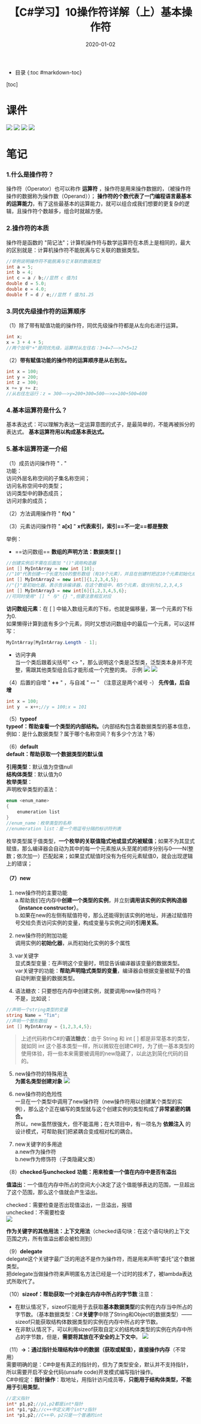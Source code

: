 ﻿---
layout: post
title: 【C#学习】10操作符详解（上）基本操作符
category: Csharp
date: 2020-01-02
---
* 目录
{:toc #markdown-toc}

[toc]
# 课件
![](https://raw.githubusercontent.com/QinyuGuo-Pot/blog-img/main/20240402173959.png)
![](https://raw.githubusercontent.com/QinyuGuo-Pot/blog-img/main/20240402174012.png)
![](https://raw.githubusercontent.com/QinyuGuo-Pot/blog-img/main/20240402174023.png)
![](https://raw.githubusercontent.com/QinyuGuo-Pot/blog-img/main/20240402174033.png)

# 笔记
### 1.什么是操作符？
操作符（Operator）也可以称作 **运算符** ，操作符是用来操作数据的，（被操作符操作的数据称为操作数（Operand））；
**操作符的个数代表了一门编程语言最基本的运算能力**，有了这些最基本的运算能力，就可以组合成我们想要的更复杂的逻辑，且操作符个数越多，组合时就越方便。

### 2.操作符的本质
操作符是函数的 "简记法"；计算机操作符与数学运算符在本质上是相同的，最大的区别就是：计算机操作符不能脱离与它关联的数据类型。

```csharp
//举例说明操作符不能脱离与它关联的数据类型
int a = 5;
int b = 4;
int c = a / b;//显然 c 值为1
double d = 5.0;
double e = 4.0;
double f = d / e;//显然 f 值为1.25
```

### 3.同优先级操作符的运算顺序
（1）除了带有赋值功能的操作符，同优先级操作符都是从左向右进行运算。

```csharp
int x;
x = 3 + 4 + 5;
//两个加号"+"是同优先级，运算时从左往右：3+4=7——>7+5=12
```
（2）**带有赋值功能的操作符的运算顺序是从右到左。**

```csharp
int x = 100;
int y = 200;
int z = 300;
x += y += z;
//从右往左运行：z = 300——>y=200+300=500——>x=100+500=600

```

### 4.基本运算符是什么？
基本表达式：可以理解为表达一定运算意图的式子，是最简单的，不能再被拆分的表达式。
**基本运算符用以构成基本表达式。**

### 5.基本运算符逐一介绍
（1）成员访问操作符 " **.** "\
功能：\
访问外层名称空间的子集名称空间；\
访问名称空间中的类型；\
访问类型中的静态成员；\
访问对象的成员；

（2）方法调用操作符 " **f(x)** "

（3）元素访问操作符 " **a[x]** "
**x代表索引，索引==不一定==都是整数**

举例：

 - ==访问数组==
**数组的声明方法：数据类型 [ ]** 

```csharp
//创建实例后不需在后面加 "()"调用构造器
int [] MyIntArray = new int [10];
//"10"代表创建一个长度为10的整形数组（有10个元素），并且在创建时把这10个元素初始化成int类型的默认值（为0）
int [] MyIntArray2 = new int[]{1,2,3,4,5};
//"{}"是初始化器，表示告诉编译器，在这个数组中，有5个元素，值分别为1,2,3,4,5
int [] MyIntArray3 = new int[6]{1,2,3,4,5,6};
//可同时使用" [] " 与" {} ",但要注意相互对应
```
**访问数组元素**：在 [ ] 中输入数组元素的下标，也就是偏移量，第一个元素的下标为0.\
如果懒得计算到底有多少个元素，同时又想访问数组中的最后一个元素，可以这样写：

```csharp
MyIntArray[MyIntArray.Length - 1];
```

 - 访问字典\
 当一个类后跟着尖括号" <> "，那么说明这个类是泛型类，泛型类本身并不完整，需跟其他类型组合后才能形成一个完整的类。
 示例
![](https://raw.githubusercontent.com/QinyuGuo-Pot/blog-img/main/20240402174138.png)
![](https://raw.githubusercontent.com/QinyuGuo-Pot/blog-img/main/20240402174151.png)

（4）后置的自增 " **++** " ，与自减 " **--** " （注意这是两个减号 -）
**先传值，后自增**
```csharp
int x = 100;
int y  = x++;//y = 100;x = 101
```

（5）**typeof**\
**typeof：帮助查看一个类型的内部结构。**（内部结构包含着数据类型的基本信息，例如：是什么数据类型？属于哪个名称空间？有多少个方法？等）

（6）**default**\
**default：帮助获取一个数据类型的默认值**

**引用类型**：默认值为空值null\
**结构体类型**：默认值为0\
**枚举类型**：\
声明枚举类型的语法：

```csharp
enum <enum_name>
{
	enumeration list
}
//enum_name：枚举类型的名称
//enumeration list：是一个用逗号分隔的标识符列表
```
枚举类型属于值类型，**一个枚举的关联值隐式地或显式的被赋值**；如果不为其显式赋值，那么编译器会自动为其中的每一个元素按从头至尾的顺序分别与0——N(整数；依次加一）匹配起来；如果显式赋值时没有为任何元素赋值0，就会出现逻辑上的错误；

#### （7）new

 1. new操作符的主要功能\
 a.帮助我们在内存中**创建一个类型的实例**，并立刻**调用该实例的实例构造器（instance constructor）**。\
 b.如果在new的左侧有赋值符号，那么还能得到该实例的地址，并通过赋值符号交给负责访问实例的变量，构成变量与实例之间的**引用关系**。
 
 2. new操作符的附加功能\
调用实例的**初始化器**，从而初始化实例的多个属性

 3. var关键字\
显式类型变量：在声明这个变量时，明显告诉编译器该变量的数据类型。\
var关键字的功能：**帮助声明隐式类型的变量**，编译器会根据变量被赋予的值自动判断变量的数据类型。

 4. 语法糖衣：只要想在内存中创建实例，就要调用new操作符吗？\
 不是，比如说：

```csharp
//声明一个string类型的变量
string Name = "Tim";
//声明一个整形数组
int [] MyIntArray = {1,2,3,4,5};
```
   >上述代码称作C#的**语法糖衣**：由于 String 和 int [ ] 都是非常基本的类型，就如同 int 这个基本类型一样，所以微软在创建C#时，为了统一基本类型的使用体验，将一些本来需要被调用的new隐藏了，以此达到简化代码的目的。

 5. new操作符的特殊用法\
**为匿名类型创建对象**
![](https://raw.githubusercontent.com/QinyuGuo-Pot/blog-img/main/20240402174311.png)

 6. new操作符的危险性\
一旦在一个类型中调用了new操作符（new操作符用以创建某个类型的实例），那么这个正在编写的类型就与这个创建实例的类型构成了**非常紧密的耦合。**\
所以，new虽然很强大，但不能滥用；在大项目中，有一项名为 **依赖注入** 的设计模式，可帮助我们把紧耦合变成相对松的耦合。

 7. new关键字的多用途\
a.new作为操作符\
b.new作为修饰符（子类隐藏父类）

（8）**checked与unchecked**
**功能：用来检查一个值在内存中是否有溢出**

**值溢出**：一个值在内存中所占的空间大小决定了这个值能够表达的范围，一旦超出了这个范围，那么这个值就会产生溢出。

checked：需要检查是否出现值溢出，一旦溢出，报错\
unchecked：不需要检查\
![](https://raw.githubusercontent.com/QinyuGuo-Pot/blog-img/main/20240402174344.png)

**作为关键字的其他用法：上下文用法**（checked语句块：在这个语句块的上下文范围之内，所有值溢出都会被检测到）

（9）**delegate**\
delegate这个关键字最广泛的用途不是作为操作符，而是用来声明”委托”这个数据类型。\
把delegate当做操作符来声明匿名方法已经是一个过时的技术了，被lambda表达式所取代了。

（10）**sizeof：帮助获取一个对象在内存中所占的字节数**
注意：

 - 在默认情况下，sizeof只能用于去获取**基本数据类型**的实例在内存当中所占的字节数。（基本数据类型：C#**关键字**中除了String和Object的数据类型）——sizeof只能获取结构体数据类型的实例在内存中所占的字节数。
 - 在非默认情况下，可以利用sizeof获取自定义的结构体类型的实例在内存中所占的字节数，但是，**需要将其放在不安全的上下文中**。
 ![](https://raw.githubusercontent.com/QinyuGuo-Pot/blog-img/main/20240402174424.png)

（11）**->：通过指针处理结构体中的数据（获取或赋值），直接操作内存**（不常用）\
需要明确的是：C#中是有真正的指针的，但为了类型安全，默认并不支持指针，所以需要开启不安全代码(unsafe code)开发模式编写指针操作。\
C#中规定：**指针操作**：取地址，用指针访问成员等，**只能用于结构体类型，不能用于引用类型**。

```csharp
//定义指针
int* p1,p2;//p1,p2都是int*指针
int *p1,*p2;//c++中定义两个int*z指针
int *p1,p2;//C++中，p2只是一个普通的int
```

